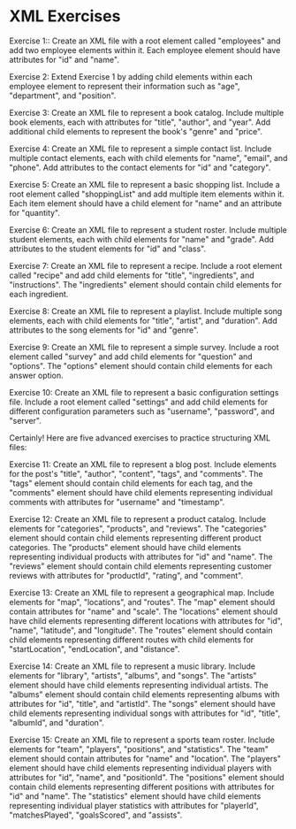 # XML Exercises

Exercise 1::
Create an XML file with a root element called "employees" and add two employee elements within it. Each employee element should have attributes for "id" and "name".

Exercise 2:
Extend Exercise 1 by adding child elements within each employee element to represent their information such as "age", "department", and "position".

Exercise 3:
Create an XML file to represent a book catalog. Include multiple book elements, each with attributes for "title", "author", and "year". Add additional child elements to represent the book's "genre" and "price".

Exercise 4:
Create an XML file to represent a simple contact list. Include multiple contact elements, each with child elements for "name", "email", and "phone". Add attributes to the contact elements for "id" and "category".

Exercise 5:
Create an XML file to represent a basic shopping list. Include a root element called "shoppingList" and add multiple item elements within it. Each item element should have a child element for "name" and an attribute for "quantity".

Exercise 6:
Create an XML file to represent a student roster. Include multiple student elements, each with child elements for "name" and "grade". Add attributes to the student elements for "id" and "class".

Exercise 7:
Create an XML file to represent a recipe. Include a root element called "recipe" and add child elements for "title", "ingredients", and "instructions". The "ingredients" element should contain child elements for each ingredient.

Exercise 8:
Create an XML file to represent a playlist. Include multiple song elements, each with child elements for "title", "artist", and "duration". Add attributes to the song elements for "id" and "genre".

Exercise 9:
Create an XML file to represent a simple survey. Include a root element called "survey" and add child elements for "question" and "options". The "options" element should contain child elements for each answer option.

Exercise 10:
Create an XML file to represent a basic configuration settings file. Include a root element called "settings" and add child elements for different configuration parameters such as "username", "password", and "server".

Certainly! Here are five advanced exercises to practice structuring XML files:

Exercise 11:
Create an XML file to represent a blog post. Include elements for the post's "title", "author", "content", "tags", and "comments". The "tags" element should contain child elements for each tag, and the "comments" element should have child elements representing individual comments with attributes for "username" and "timestamp".

Exercise 12:
Create an XML file to represent a product catalog. Include elements for "categories", "products", and "reviews". The "categories" element should contain child elements representing different product categories. The "products" element should have child elements representing individual products with attributes for "id" and "name". The "reviews" element should contain child elements representing customer reviews with attributes for "productId", "rating", and "comment".

Exercise 13:
Create an XML file to represent a geographical map. Include elements for "map", "locations", and "routes". The "map" element should contain attributes for "name" and "scale". The "locations" element should have child elements representing different locations with attributes for "id", "name", "latitude", and "longitude". The "routes" element should contain child elements representing different routes with child elements for "startLocation", "endLocation", and "distance".

Exercise 14:
Create an XML file to represent a music library. Include elements for "library", "artists", "albums", and "songs". The "artists" element should have child elements representing individual artists. The "albums" element should contain child elements representing albums with attributes for "id", "title", and "artistId". The "songs" element should have child elements representing individual songs with attributes for "id", "title", "albumId", and "duration".

Exercise 15:
Create an XML file to represent a sports team roster. Include elements for "team", "players", "positions", and "statistics". The "team" element should contain attributes for "name" and "location". The "players" element should have child elements representing individual players with attributes for "id", "name", and "positionId". The "positions" element should contain child elements representing different positions with attributes for "id" and "name". The "statistics" element should have child elements representing individual player statistics with attributes for "playerId", "matchesPlayed", "goalsScored", and "assists".

